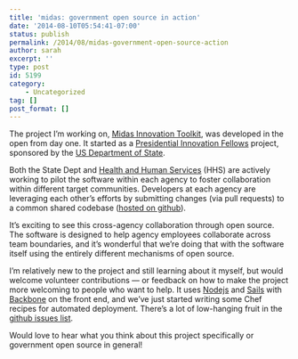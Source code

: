 ```yaml
---
title: 'midas: government open source in action'
date: '2014-08-10T05:54:41-07:00'
status: publish
permalink: /2014/08/midas-government-open-source-action
author: sarah
excerpt: ''
type: post
id: 5199
category:
    - Uncategorized
tag: []
post_format: []
---
```

The project I’m working on, [Midas Innovation Toolkit](http://18fblog.tumblr.com/post/91952641466/midas-a-marketplace-for-innovation-in-government), was developed in the open from day one. It started as a [Presidential Innovation Fellows](http://www.whitehouse.gov/innovationfellows) project, sponsored by the [US Department of State](http://www.state.gov/).

Both the State Dept and [Health and Human Services](http://www.hhs.gov/) (HHS) are actively working to pilot the software within each agency to foster collaboration within different target communities. Developers at each agency are leveraging each other’s efforts by submitting changes (via pull requests) to a common shared codebase ([hosted on github](https://github.com/18F/midas)).

It’s exciting to see this cross-agency collaboration through open source. The software is designed to help agency employees collaborate across team boundaries, and it’s wonderful that we’re doing that with the software itself using the entirely different mechanisms of open source.

I’m relatively new to the project and still learning about it myself, but would welcome volunteer contributions — or feedback on how to make the project more welcoming to people who want to help. It uses [Nodejs](http://nodejs.org/) and [Sails](http://sailsjs.org) with [Backbone](http://backbonejs.org/) on the front end, and we’ve just started writing some Chef recipes for automated deployment. There’s a lot of low-hanging fruit in the [github issues list](https://github.com/18F/midas/issues).

Would love to hear what you think about this project specifically or government open source in general!